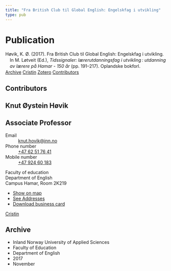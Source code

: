 ```yaml
---
title: "Fra British Club til Global English: Engelskfag i utvikling"
type: pub
---
```

<h1>Publication</h1>
<article id="csl-bib-container-X5EXZSXW" class="csl-bib-container">
  <div class="csl-bib-body" style="line-height: 1.35; padding-left: 1em; text-indent:-1em;">
  <div class="csl-entry">H&#xF8;vik, K. &#xD8;. (2017). Fra British Club til Global English: Engelskfag i utvikling. In M. L&#xF8;tveit (Ed.), <i>Tidssignaler: l&#xE6;rerutdanningsfag i utvikling&#x202F;: utdanning av l&#xE6;rere p&#xE5; Hamar - 150 &#xE5;r</i> (pp. 191&#x2013;217). Oplandske bokforl.</div>
</div>
  <div class="csl-bib-buttons">
    <a href="#taxonomy-article-X5EXZSXW" class="csl-bib-button">Archive</a>
    <a href="https://app.cristin.no/results/show.jsf?id=1512688" alt="Cristin URL" class="csl-bib-button">Cristin</a>
    <a href="http://zotero.org/groups/5022929/items/X5EXZSXW" alt="Zotero URL" class="csl-bib-button">Zotero</a>
    <a href="#contributors-article-X5EXZSXW" class="csl-bib-button">Contributors</a>
  </div>
  <div id="csl-bib-meta-container-X5EXZSXW"></div>
</article>
<div id="csl-bib-meta-X5EXZSXW" class="csl-bib-meta">
  <article id="contributors-article-X5EXZSXW" class="contributors-article">
    <h1>Contributors</h1>
    <div class="personas">
<div class="vrtx-hinn-person-card">
<div class="photo">
<i class="lar la-user-circle missing-person"></i>
</div>
<div class="info">
<hgroup><h1>Knut Øystein Høvik</h1>
<h2>Associate Professor</h2>
</hgroup><dl>
<dt>Email</dt>
<dd>
<a href="mailto:knut.hovik@inn.no">knut.hovik@inn.no</a>
</dd>
<dt>Phone number</dt>
<dd><a href="tel:+4762517641">
+47 62 51 76 41
</a></dd>
<dt>Mobile number</dt>
<dd><a href="tel:+4792460183">
+47 924 60 183
</a></dd>
</dl>
<p>
Faculty of education<br>
Department of English<br>
Campus Hamar,
Room 2K219
</p>
<ul class="vrtx-hinn-links">
<li><a href="https://www.google.com/maps?q=60.79677,11.07479">Show on map</a></li>
<li><a href="https://www.inn.no/english/find-an-employee/knut-hovik.html#vrtx-hinn-addresses">See Addresses</a></li>
<li><a href="https://www.inn.no/english/find-an-employee/knut-hovik.html?vrtx=vcf">Download business card</a></li>
</ul>
</div>
</div>
<a href="https://app.cristin.no/persons/show.jsf?id=546589" alt="Cristin URL" class="personas-cristin">Cristin</a>
</div>
  </article>
  <article id="taxonomy-article-X5EXZSXW" class="taxonomy-article">
    <h1>Archive</h1>
    <ul>
      <li>Inland Norway University of Applied Sciences</li>
      <li>Faculty of Education</li>
      <li>Department of English</li>
      <li>2017</li>
      <li>November</li>
    </ul>
  </article>
</div>
